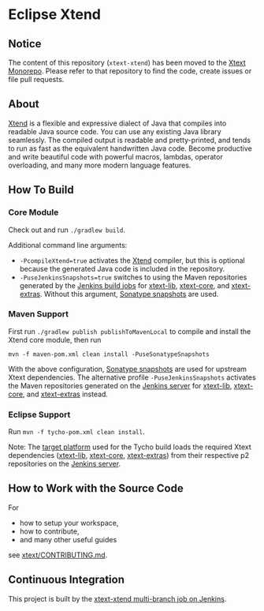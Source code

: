 # Eclipse Xtend

## Notice

The content of this repository (`xtext-xtend`) has been moved to the [Xtext Monorepo](https://github.com/eclipse/xtext/). Please refer to that repository to find the code, create issues or file pull requests.

## About

[Xtend](http://xtend-lang.org) is a flexible and expressive dialect of Java that compiles into readable Java source code. You can use any existing Java library seamlessly. The compiled output is readable and pretty-printed, and tends to run as fast as the equivalent handwritten Java code. Become productive and write beautiful code with powerful macros, lambdas, operator overloading, and many more modern language features.

## How To Build

### Core Module

Check out and run `./gradlew build`.

Additional command line arguments:
 - `-PcompileXtend=true` activates the [Xtend](http://xtend-lang.org) compiler, but this is optional because the generated Java code is included in the repository.
 - `-PuseJenkinsSnapshots=true` switches to using the Maven repositories generated by the [Jenkins build jobs](https://ci.eclipse.org/xtext/) for [xtext-lib](https://github.com/eclipse/xtext-lib), [xtext-core](https://github.com/eclipse/xtext-core), and [xtext-extras](https://github.com/eclipse/xtext-extras). Without this argument, [Sonatype snapshots](https://oss.sonatype.org/content/repositories/snapshots) are used.

### Maven Support

First run `./gradlew publish publishToMavenLocal` to compile and install the Xtend core module, then run
```
mvn -f maven-pom.xml clean install -PuseSonatypeSnapshots
```

With the above configuration, [Sonatype snapshots](https://oss.sonatype.org/content/repositories/snapshots) are used for upstream Xtext dependencies. The alternative profile `-PuseJenkinsSnapshots` activates the Maven repositories generated on the [Jenkins server](https://ci.eclipse.org/xtext/) for [xtext-lib](https://github.com/eclipse/xtext-lib), [xtext-core](https://github.com/eclipse/xtext-core), and [xtext-extras](https://github.com/eclipse/xtext-extras) instead.

### Eclipse Support

Run `mvn -f tycho-pom.xml clean install`.

Note: The [target platform](releng/org.eclipse.xtend.target/org.eclipse.xtend.target-luna.target) used for the Tycho build loads the required Xtext dependencies ([xtext-lib](https://github.com/eclipse/xtext-lib), [xtext-core](https://github.com/eclipse/xtext-core), [xtext-extras](https://github.com/eclipse/xtext-extras)) from their respective p2 repositories on the [Jenkins server](https://ci.eclipse.org/xtext/).

## How to Work with the Source Code

For
 * how to setup your workspace,
 * how to contribute,
 * and many other useful guides

see [xtext/CONTRIBUTING.md](https://github.com/eclipse/xtext/blob/master/CONTRIBUTING.md).

## Continuous Integration

This project is built by the [xtext-xtend multi-branch job on Jenkins](https://ci.eclipse.org/xtext/job/xtext-xtend/).
